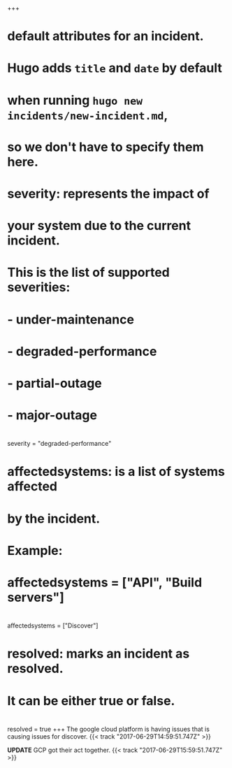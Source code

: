 +++
# default attributes for an incident.
#
# Hugo adds `title` and `date` by default
# when running `hugo new incidents/new-incident.md`,
# so we don't have to specify them here.

# severity: represents the impact of
# your system due to the current incident.
# This is the list of supported severities:
#
# - under-maintenance
# - degraded-performance
# - partial-outage
# - major-outage
#
severity = "degraded-performance"

# affectedsystems: is a list of systems affected
# by the incident.
# Example:
# affectedsystems = ["API", "Build servers"]
#
affectedsystems = ["Discover"]

# resolved: marks an incident as resolved.
# It can be either true or false.
#
resolved = true
+++
The google cloud platform is having issues that is causing issues for discover. {{< track "2017-06-29T14:59:51.747Z" >}}

**UPDATE** GCP got their act together. {{< track "2017-06-29T15:59:51.747Z" >}}
